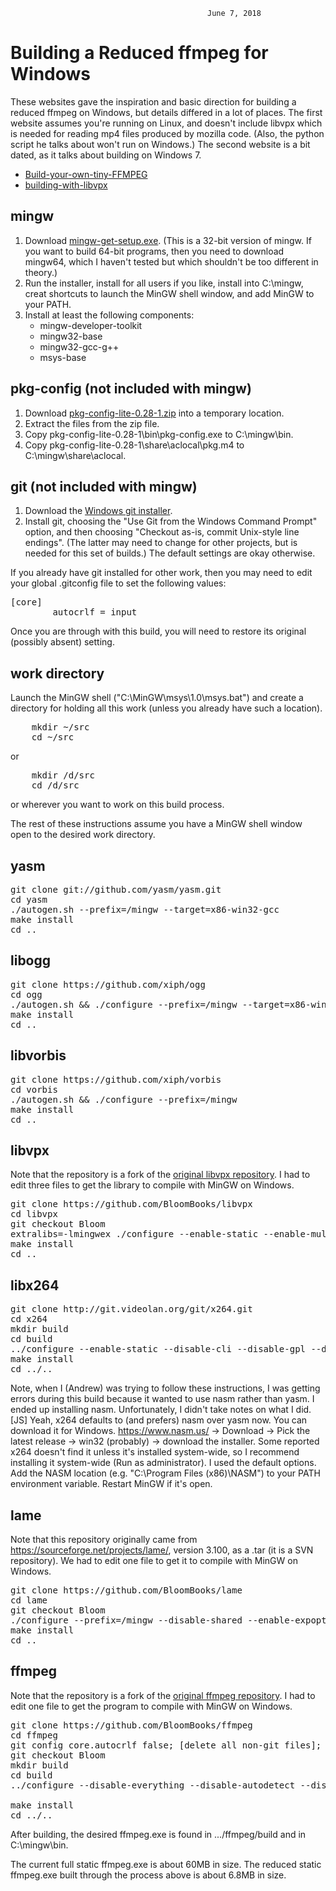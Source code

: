                                                 June 7, 2018
Building a Reduced ffmpeg for Windows
=====================================

These websites gave the inspiration and basic direction for building a reduced
ffmpeg on Windows, but details differed in a lot of places.  The first website
assumes you're running on Linux, and doesn't include libvpx which is needed for
reading mp4 files produced by mozilla code.  (Also, the python script he talks
about won't run on Windows.)  The second website is a bit dated, as it talks
about building on Windows 7.

  - [Build-your-own-tiny-FFMPEG](https://github.com/alberthdev/alberthdev-misc/wiki/Build-your-own-tiny-FFMPEG)
  - [building-with-libvpx](http://wiki.webmproject.org/ffmpeg/building-with-libvpx)


mingw
-----
1. Download [mingw-get-setup.exe](https://sourceforge.net/projects/mingw/files/).
   (This is a 32-bit version of mingw.  If you want to build 64-bit programs, then
   you need to download mingw64, which I haven't tested but which shouldn't be too
   different in theory.)
2. Run the installer, install for all users if you like, install into C:\mingw,
   creat shortcuts to launch the MinGW shell window, and add MinGW to your PATH.
3. Install at least the following components:
      - mingw-developer-toolkit
      - mingw32-base
      - mingw32-gcc-g++
      - msys-base


pkg-config (not included with mingw)
----------
1. Download [pkg-config-lite-0.28-1.zip](https://sourceforge.net/projects/pkgconfiglite/)
   into a temporary location.
2. Extract the files from the zip file.
3. Copy pkg-config-lite-0.28-1\bin\pkg-config.exe to C:\mingw\bin.
4. Copy pkg-config-lite-0.28-1\share\aclocal\pkg.m4 to C:\mingw\share\aclocal.


git (not included with mingw)
---
1. Download the [Windows git installer](https://git-scm.com/download/win).
2. Install git, choosing the "Use Git from the Windows Command Prompt" option, and
   then choosing "Checkout as-is, commit Unix-style line endings".  (The latter may
   need to change for other projects, but is needed for this set of builds.)  The
   default settings are okay otherwise.

If you already have git installed for other work, then you may need to edit your global
.gitconfig file to set the following values:
<pre>
[core]
        autocrlf = input
</pre>
Once you are through with this build, you will need to restore its original (possibly
absent) setting.


work directory
--------------
Launch the MinGW shell ("C:\MinGW\msys\1.0\msys.bat") and create a directory for holding all this work (unless you
already have such a location).
<pre>
    mkdir ~/src
    cd ~/src
</pre>
or
<pre>
    mkdir /d/src
    cd /d/src
</pre>
or wherever you want to work on this build process.

The rest of these instructions assume you have a MinGW shell window open to the desired
work directory.


yasm
----
<pre>
git clone git://github.com/yasm/yasm.git
cd yasm
./autogen.sh --prefix=/mingw --target=x86-win32-gcc
make install
cd ..
</pre>

libogg
------
<pre>
git clone https://github.com/xiph/ogg
cd ogg
./autogen.sh && ./configure --prefix=/mingw --target=x86-win32-gcc
make install
cd ..
</pre>

libvorbis
---------
<pre>
git clone https://github.com/xiph/vorbis
cd vorbis
./autogen.sh && ./configure --prefix=/mingw
make install
cd ..
</pre>

libvpx
------
Note that the repository is a fork of the [original libvpx repository](https://chromium.googlesource.com/webm/libvpx).
I had to edit three files to get the library to compile with MinGW on Windows.
<pre>
git clone https://github.com/BloomBooks/libvpx
cd libvpx
git checkout Bloom
extralibs=-lmingwex ./configure --enable-static --enable-multithread --disable-vp9 --as=yasm --enable-libyuv --enable-webm-io --prefix=/mingw --target=x86-win32-gcc --disable-unit-tests
make install
cd ..
</pre>

libx264
-------
<pre>
git clone http://git.videolan.org/git/x264.git
cd x264
mkdir build
cd build
../configure --enable-static --disable-cli --disable-gpl --disable-opencl --disable-avs --disable-swscale --disable-lavf --disable-ffms --disable-gpac --disable-lsmash --enable-lto --prefix=/mingw
make install
cd ../..
</pre>
Note, when I (Andrew) was trying to follow these instructions, I was getting errors during this build because it wanted to use nasm rather than yasm.
I ended up installing nasm. Unfortunately, I didn't take notes on what I did.<br>
[JS] Yeah, x264 defaults to (and prefers) nasm over yasm now. You can download it for Windows. https://www.nasm.us/ -> Download -> Pick the latest release -> win32 (probably) -> download the installer. Some reported x264 doesn't find it unless it's installed system-wide, so I recommend installing it system-wide (Run as administrator). I used the default options. Add the NASM location (e.g. "C:\Program Files (x86)\NASM") to your PATH environment variable. Restart MinGW if it's open.

lame
------
Note that this repository originally came from https://sourceforge.net/projects/lame/, version 3.100, as a .tar (it is a SVN repository).
We had to edit one file to get it to compile with MinGW on Windows.
<pre>
git clone https://github.com/BloomBooks/lame
cd lame
git checkout Bloom
./configure --prefix=/mingw --disable-shared --enable-expopt=full
make install
cd ..
</pre>

ffmpeg
------
Note that the repository is a fork of the [original ffmpeg repository](git://source.ffmpeg.org/ffmpeg.git).
I had to edit one file to get the program to compile with MinGW on Windows.
<pre>
git clone https://github.com/BloomBooks/ffmpeg
cd ffmpeg
git config core.autocrlf false; [delete all non-git files]; git reset --hard [fixes an error where .mak files ended in CRLF and "make install" errors when doing "eval" on CRLF lines]
git checkout Bloom
mkdir build
cd build
../configure --disable-everything --disable-autodetect --disable-programs --disable-doc --disable-alsa --disable-appkit --disable-avfoundation --disable-bzlib --disable-coreimage --disable-iconv --disable-libxcb --disable-libxcb-shm --disable-libxcb-xfixes --disable-libxcb-shape --disable-lzma --disable-sndio --disable-sdl2 --disable-xlib --disable-zlib --disable-amf --disable-audiotoolbox --disable-cuvid --disable-d3d11va --disable-dxva2 --disable-ffnvcodec --disable-nvdec --disable-nvenc --disable-v4l2-m2m --disable-vaapi --disable-vdpau --disable-videotoolbox --enable-ffmpeg --disable-postproc --enable-avcodec --enable-avdevice --enable-avformat --enable-avfilter --enable-swresample --enable-swscale --enable-decoder='h264,libvpx_vp8' --enable-encoder='rawvideo,libx264,libvpx_vp8' --enable-parser=h264,vp8 --enable-protocol=file --enable-protocol=concat --enable-demuxer=mov,webm,matroska --enable-muxer='rawvideo,mp4' --enable-filter=scale --enable-filter=adelay --enable-filter=amix --enable-filter=aresample --enable-filter=volume --enable-gpl --enable-libx264 --enable-libvorbis --enable-libvpx --enable-libmp3lame --enable-encoder=aac   --enable-parser=mpegaudio --enable-demuxer=mp3 --enable-muxer=mp3 --enable-decoder=mp3* --enable-encoder=libmp3lame --enable-indev=gdigrab --prefix=/mingw --extra-ldflags=-static --pkg-config-flags=--static

make install
cd ../..
</pre>

After building, the desired ffmpeg.exe is found in .../ffmpeg/build and in C:\mingw\bin.

The current full static ffmpeg.exe is about 60MB in size.  The reduced static ffmpeg.exe
built through the process above is about 6.8MB in size.
